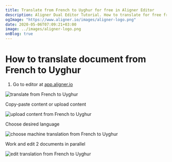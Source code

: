 ```yaml
---
title: Translate from French to Uyghur for free in Aligner Editor
description: Aligner Dual Editor Tutorial. How to translate for free from French to Uyghur. Aligner is multilingual document management platform. 
ogImage: "https://www.aligner.io/images/aligner-logo.png"
date: 2020-05-06T07:09:21+03:00
image: ../images/aligner-logo.png
onBlog: true
---
```


# How to translate document from French to Uyghur

1. Go to editor at [app.aligner.io](https://app.aligner.io "Aligner App web page")

![translate from French to Uyghur](../aligner-blank-editor.png "translate from French to Uyghur")

Copy-paste content or upload content

![upload content from French to Uyghur](../aligner-uploaded-document.png "upload content from French to Uyghur")

Choose desired language

![choose machine translation from French to Uyghur](../aligner-language-dropdown.png "choose machine translation from French to Uyghur")

Work and edit 2 documents in parallel

![edit translation from French to Uyghur](../aligner-double-sitded-editor.png "edit translation from French to Uyghur")

